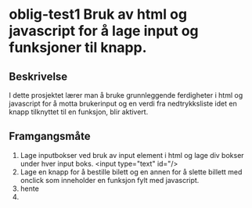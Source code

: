 # oblig-test1 Bruk av html og javascript for å lage input og funksjoner til knapp. 


## Beskrivelse
I dette prosjektet lærer man å bruke grunnleggende ferdigheter i html og javascript for å motta brukerinput og en verdi fra nedtrykksliste
idet en knapp tilknyttet til en funksjon, blir aktivert. 

## Framgangsmåte
1. Lage inputbokser ved bruk av input element i html og lage div bokser under hver input boks. <input type="text" id="/>
2. Lage en knapp for å bestille bilett og en annen for å slette billett med onclick som inneholder en funksjon fylt med javascript. 
3. hente 
4. 



